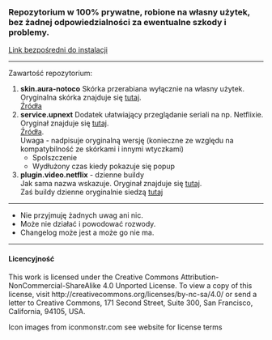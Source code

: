 <h3>Repozytorium w 100% prywatne, robione na własny użytek, bez żadnej odpowiedzialności za ewentualne szkody i problemy.</h3>
<a href="https://github.com/notoco/univ/raw/master/repository.notoco.univ.zip">Link bezpośredni do instalacji</a><br/>
<hr/>
Zawartość repozytorium:
<ol>
  <li><b>skin.aura-notoco</b>
  Skórka przerabiana wyłącznie na własny użytek. Oryginalna skórka znajduje się <a href="https://github.com/jurialmunkey/skin.aura/">tutaj</a>.<br/><a href="https://github.com/notoco/skin.aura-notoco">Źródła</a></li> 
  <li><b>service.upnext</b>
  Dodatek ułatwiający przeglądanie seriali na np. Netflixie. Oryginał znajduje się <a href="https://github.com/im85288/service.upnext">tutaj</a>.<br/><a href="https://github.com/notoco/service.upnext">Źródła</a>. <br/>Uwaga - nadpisuje oryginalną wersję (konieczne ze względu na kompatybilność ze skórkami i innymi wtyczkami)
  <ul>
    <li>Spolszczenie</li>
    <li> Wydłużony czas kiedy pokazuje się popup</li>
   </ul>
  
  </li>
  <li><b>plugin.video.netflix</b> - dzienne buildy</br>
  Jak sama nazwa wskazuje. Oryginał znajduje się <a href="https://github.com/CastagnaIT/plugin.video.netflix">tutaj</a>.<br/>
  Zaś buildy dzienne oryginalnie siedzą <a href="https://www.mediafire.com/folder/vifnw8ve44bi7/KodiNetflixAddon#824883rxzl2ve"> tutaj</a></li>
</ol>
<hr/>
<ul>
      <li>Nie przyjmuję żadnych uwag ani nic.</li>
      <li>Może nie działać i powodować rozwody.</li>
      <li>Changelog może jest a może go nie ma.</li>
</ul>

<hr/>
<h4>Licencyjność</h4>
This work is licensed under the Creative Commons Attribution-NonCommercial-ShareAlike 4.0 Unported License.
To view a copy of this license, visit http://creativecommons.org/licenses/by-nc-sa/4.0/
or send a letter to Creative Commons, 171 Second Street, Suite 300, San Francisco, California, 94105, USA.

Icon images from iconmonstr.com see website for license terms
